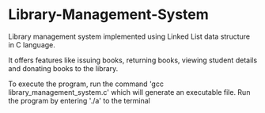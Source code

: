 # Library-Management-System
Library management system implemented using Linked List data structure in C language.

It offers features like issuing books, returning books, viewing student details and donating books to the library.

To execute the program, run the command 'gcc library_management_system.c' which will generate an executable file. Run the program by entering './a' to the terminal
